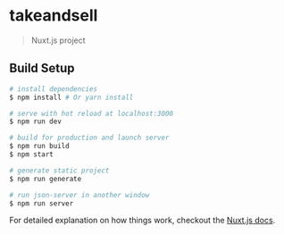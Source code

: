 # takeandsell

> Nuxt.js project

## Build Setup

``` bash
# install dependencies
$ npm install # Or yarn install

# serve with hot reload at localhost:3000
$ npm run dev

# build for production and launch server
$ npm run build
$ npm start

# generate static project
$ npm run generate

# run json-server in another window
$ npm run server
```

For detailed explanation on how things work, checkout the [Nuxt.js docs](https://github.com/nuxt/nuxt.js).

